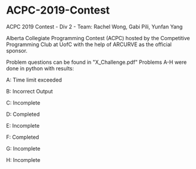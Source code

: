 # ACPC-2019-Contest
ACPC 2019 Contest - Div 2 - Team: Rachel Wong, Gabi Pili, Yunfan Yang

Alberta Collegiate Programming Contest (ACPC) hosted by the Competitive Programming Club at UofC with the help of ARCURVE as the official sponsor. 

Problem questions can be found in "X_Challenge.pdf" 
Problems A-H were done in python with results:



A: Time limit exceeded

B: Incorrect Output

C: Incomplete

D: Completed

E: Incomplete

F: Completed

G: Incomplete

H: Incomplete

